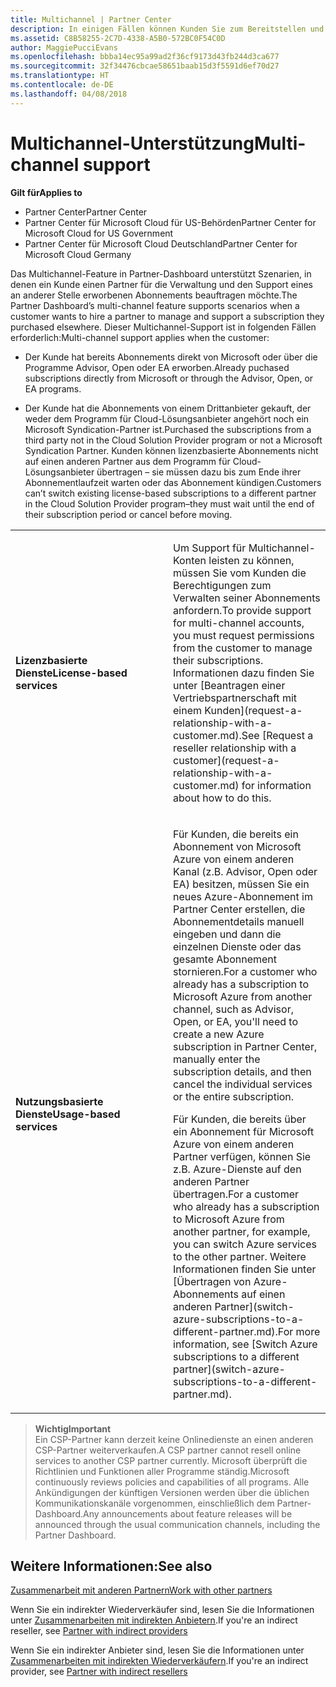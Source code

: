 ```yaml
---
title: Multichannel | Partner Center
description: In einigen Fällen können Kunden Sie zum Bereitstellen und Unterstützen eines Abonnements einstellen, das sie an anderer Stelle erworben haben.
ms.assetid: C8B58255-2C7D-4338-A5B0-572BC0F54C0D
author: MaggiePucciEvans
ms.openlocfilehash: bbba14ec95a99ad2f36cf9173d43fb244d3ca677
ms.sourcegitcommit: 32f34476cbcae58651baab15d3f5591d6ef70d27
ms.translationtype: HT
ms.contentlocale: de-DE
ms.lasthandoff: 04/08/2018
---
```

# <a name="multi-channel-support"></a><span data-ttu-id="1a7ff-103">Multichannel-Unterstützung</span><span class="sxs-lookup"><span data-stu-id="1a7ff-103">Multi-channel support</span></span>

**<span data-ttu-id="1a7ff-104">Gilt für</span><span class="sxs-lookup"><span data-stu-id="1a7ff-104">Applies to</span></span>**

-  <span data-ttu-id="1a7ff-105">Partner Center</span><span class="sxs-lookup"><span data-stu-id="1a7ff-105">Partner Center</span></span>
-  <span data-ttu-id="1a7ff-106">Partner Center für Microsoft Cloud für US-Behörden</span><span class="sxs-lookup"><span data-stu-id="1a7ff-106">Partner Center for Microsoft Cloud for US Government</span></span>
-  <span data-ttu-id="1a7ff-107">Partner Center für Microsoft Cloud Deutschland</span><span class="sxs-lookup"><span data-stu-id="1a7ff-107">Partner Center for Microsoft Cloud Germany</span></span>

<span data-ttu-id="1a7ff-108">Das Multichannel-Feature in Partner-Dashboard unterstützt Szenarien, in denen ein Kunde einen Partner für die Verwaltung und den Support eines an anderer Stelle erworbenen Abonnements beauftragen möchte.</span><span class="sxs-lookup"><span data-stu-id="1a7ff-108">The Partner Dashboard’s multi-channel feature supports scenarios when a customer wants to hire a partner to manage and support a subscription they purchased elsewhere.</span></span> <span data-ttu-id="1a7ff-109">Dieser Multichannel-Support ist in folgenden Fällen erforderlich:</span><span class="sxs-lookup"><span data-stu-id="1a7ff-109">Multi-channel support applies when the customer:</span></span>

-   <span data-ttu-id="1a7ff-110">Der Kunde hat bereits Abonnements direkt von Microsoft oder über die Programme Advisor, Open oder EA erworben.</span><span class="sxs-lookup"><span data-stu-id="1a7ff-110">Already puchased subscriptions directly from Microsoft or through the Advisor, Open, or EA programs.</span></span>

-   <span data-ttu-id="1a7ff-111">Der Kunde hat die Abonnements von einem Drittanbieter gekauft, der weder dem Programm für Cloud-Lösungsanbieter angehört noch ein Microsoft Syndication-Partner ist.</span><span class="sxs-lookup"><span data-stu-id="1a7ff-111">Purchased the subscriptions from a third party not in the Cloud Solution Provider program or not a Microsoft Syndication Partner.</span></span> <span data-ttu-id="1a7ff-112">Kunden können lizenzbasierte Abonnements nicht auf einen anderen Partner aus dem Programm für Cloud-Lösungsanbieter übertragen – sie müssen dazu bis zum Ende ihrer Abonnementlaufzeit warten oder das Abonnement kündigen.</span><span class="sxs-lookup"><span data-stu-id="1a7ff-112">Customers can’t switch existing license-based subscriptions to a different partner in the Cloud Solution Provider program–they must wait until the end of their subscription period or cancel before moving.</span></span>


<table>
<colgroup>
<col width="50%" />
<col width="50%" />
</colgroup>
<tbody>
<tr class="odd">
<td><p><strong><span data-ttu-id="1a7ff-113">Lizenzbasierte Dienste</span><span class="sxs-lookup"><span data-stu-id="1a7ff-113">License-based services</span></span></strong></p></td>
<td><p><span data-ttu-id="1a7ff-114">Um Support für Multichannel-Konten leisten zu können, müssen Sie vom Kunden die Berechtigungen zum Verwalten seiner Abonnements anfordern.</span><span class="sxs-lookup"><span data-stu-id="1a7ff-114">To provide support for multi-channel accounts, you must request permissions from the customer to manage their subscriptions.</span></span> <span data-ttu-id="1a7ff-115">Informationen dazu finden Sie unter [Beantragen einer Vertriebspartnerschaft mit einem Kunden](request-a-relationship-with-a-customer.md).</span><span class="sxs-lookup"><span data-stu-id="1a7ff-115">See [Request a reseller relationship with a customer](request-a-relationship-with-a-customer.md) for information about how to do this.</span></span></p></td>
</tr>
<tr class="even">
<td><p><strong><span data-ttu-id="1a7ff-116">Nutzungsbasierte Dienste</span><span class="sxs-lookup"><span data-stu-id="1a7ff-116">Usage-based services</span></span></strong></p></td>
<td>
<p><span data-ttu-id="1a7ff-117">Für Kunden, die bereits ein Abonnement von Microsoft Azure von einem anderen Kanal (z.B. Advisor, Open oder EA) besitzen, müssen Sie ein neues Azure-Abonnement im Partner Center erstellen, die Abonnementdetails manuell eingeben und dann die einzelnen Dienste oder das gesamte Abonnement stornieren.</span><span class="sxs-lookup"><span data-stu-id="1a7ff-117">For a customer who already has a subscription to Microsoft Azure from another channel, such as Advisor, Open, or EA, you'll need to create a new Azure subscription in Partner Center, manually enter the subscription details, and then cancel the individual services or the entire subscription.</span></span></p>
<p><span data-ttu-id="1a7ff-118">Für Kunden, die bereits über ein Abonnement für Microsoft Azure von einem anderen Partner verfügen, können Sie z.B. Azure-Dienste auf den anderen Partner übertragen.</span><span class="sxs-lookup"><span data-stu-id="1a7ff-118">For a customer who already has a subscription to Microsoft Azure from another partner, for example, you can switch Azure services to the other partner.</span></span> <span data-ttu-id="1a7ff-119">Weitere Informationen finden Sie unter [Übertragen von Azure-Abonnements auf einen anderen Partner](switch-azure-subscriptions-to-a-different-partner.md).</span><span class="sxs-lookup"><span data-stu-id="1a7ff-119">For more information, see [Switch Azure subscriptions to a different partner](switch-azure-subscriptions-to-a-different-partner.md).</span></span></p>
</td>
</tr>
</tbody>
</table>

>**<span data-ttu-id="1a7ff-120">Wichtig</span><span class="sxs-lookup"><span data-stu-id="1a7ff-120">Important</span></span>**<br>
<span data-ttu-id="1a7ff-121">Ein CSP-Partner kann derzeit keine Onlinedienste an einen anderen CSP-Partner weiterverkaufen.</span><span class="sxs-lookup"><span data-stu-id="1a7ff-121">A CSP partner cannot resell online services to another CSP partner currently.</span></span> <span data-ttu-id="1a7ff-122">Microsoft überprüft die Richtlinien und Funktionen aller Programme ständig.</span><span class="sxs-lookup"><span data-stu-id="1a7ff-122">Microsoft continuously reviews policies and capabilities of all programs.</span></span> <span data-ttu-id="1a7ff-123">Alle Ankündigungen der künftigen Versionen werden über die üblichen Kommunikationskanäle vorgenommen, einschließlich dem Partner-Dashboard.</span><span class="sxs-lookup"><span data-stu-id="1a7ff-123">Any announcements about feature releases will be announced through the usual communication channels, including the Partner Dashboard.</span></span> 

## <a name="see-also"></a><span data-ttu-id="1a7ff-124">Weitere Informationen:</span><span class="sxs-lookup"><span data-stu-id="1a7ff-124">See also</span></span>

[<span data-ttu-id="1a7ff-125">Zusammenarbeit mit anderen Partnern</span><span class="sxs-lookup"><span data-stu-id="1a7ff-125">Work with other partners</span></span>](work-with-other-partners.md)

<span data-ttu-id="1a7ff-126">Wenn Sie ein indirekter Wiederverkäufer sind, lesen Sie die Informationen unter [Zusammenarbeiten mit indirekten Anbietern](indirect-reseller-tasks-in-partner-center.md).</span><span class="sxs-lookup"><span data-stu-id="1a7ff-126">If you're an indirect reseller, see [Partner with indirect providers](indirect-reseller-tasks-in-partner-center.md)</span></span>

<span data-ttu-id="1a7ff-127">Wenn Sie ein indirekter Anbieter sind, lesen Sie die Informationen unter [Zusammenarbeiten mit indirekten Wiederverkäufern](indirect-provider-tasks-in-partner-center.md).</span><span class="sxs-lookup"><span data-stu-id="1a7ff-127">If you're an indirect provider, see [Partner with indirect resellers](indirect-provider-tasks-in-partner-center.md)</span></span> 

 

 



